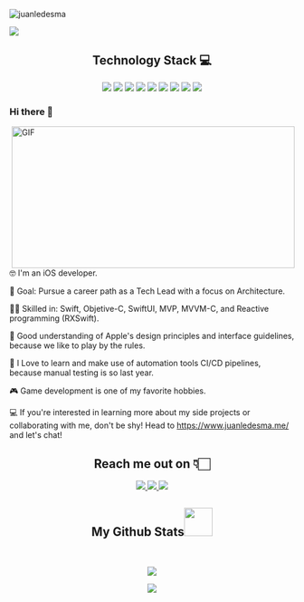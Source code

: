 ![juanledesma](https://user-images.githubusercontent.com/19560736/229313422-8cdcaf82-5347-4fd2-a437-1f89caae94be.png)

![](https://komarev.com/ghpvc/?username=Juanledesmaa&color=ff69b4)

<h2 align="center">Technology Stack 💻</h2>

<p align="center">
<img src="https://img.shields.io/badge/Xcode-007ACC?style=for-the-badge&logo=Xcode&logoColor=white"/>
<img src="https://img.shields.io/badge/swift-F54A2A?style=for-the-badge&logo=swift&logoColor=white"/>
<img src="https://img.shields.io/badge/iOS-000000?style=for-the-badge&logo=ios&logoColor=white"/>
<img src="https://img.shields.io/badge/react-%2320232a.svg?style=for-the-badge&logo=react&logoColor=%2361DAFB"/>
<img src="https://img.shields.io/badge/react_native-%2320232a.svg?style=for-the-badge&logo=react&logoColor=%2361DAFB"/>
<img src="https://img.shields.io/badge/html5-%23E34F26.svg?style=for-the-badge&logo=html5&logoColor=white"/>
<img src="https://img.shields.io/badge/css3-%231572B6.svg?style=for-the-badge&logo=css3&logoColor=white"/>
<img src="https://img.shields.io/badge/git-%23F05033.svg?style=for-the-badge&logo=git&logoColor=white"/>
<img src="https://img.shields.io/badge/github-%23121011.svg?style=for-the-badge&logo=github&logoColor=white"/>
</p>


### Hi there 👋

<img height="250" width="500" alt="GIF" align="right" src="https://user-images.githubusercontent.com/19560736/229314409-9fd5c7bd-dddd-4160-aeb0-c1a805bea42d.gif">


🤓 I'm an iOS developer.

🎯 Goal: Pursue a career path as a Tech Lead with a focus on Architecture.

👨‍💻 Skilled in: Swift, Objetive-C, SwiftUI, MVP, MVVM-C, and Reactive programming (RXSwift).

🎨 Good understanding of Apple's design principles and interface guidelines, because we like to play by the rules. 

🚀 I Love to learn and make use of automation tools CI/CD pipelines, because manual testing is so last year. 

🎮 Game development is one of my favorite hobbies.

💻 If you're interested in learning more about my side projects or collaborating with me, don't be shy! Head to https://www.juanledesma.me/ and let's chat!

<h2 align="center">Reach me out on 👇🏻</h2>

<p align="center">

<a href="mailto: jlmanuel8540@gmail.com">
 <img src="https://img.shields.io/badge/-jlmanuel8540@gmail.com-c14438?style=flat-square&logo=Gmail&logoColor=white&link=mailto:jlmanuel8540@gmail.com"/>
</a>
<a href="https://www.linkedin.com/in/juanmanuelledesma/">
 <img src="https://img.shields.io/badge/-juanmanuelledesma-blue?style=flat-square&logo=Linkedin&logoColor=white&link=https://www.linkedin.com/in/juanmanuelledesma/"/>
</a>
 <a href="https://www.juanledesma.me/">
 <img src="https://img.shields.io/badge/-juanledesma.me-blue?style=flat-square&logo=Safari&logoColor=white&link=https://www.juanledesma.me/"/>
</a>
</p>

<h2 align="center">
  My Github Stats<img src="https://media.giphy.com/media/VgCDAzcKvsR6OM0uWg/giphy.gif" width="50">
</h2>
 
<br>

<p align = "center">
  <img  src = "https://github-readme-stats.vercel.app/api?username=juanledesmaa&show_icons=true&theme=radical&line_height=27">
</p>

<p align = "center">
 <img  src="https://github-readme-streak-stats.herokuapp.com/?user=ritik307&show_icons=true&locale=en&layout=compact&theme=radical&line_height=0" />
</p> 
